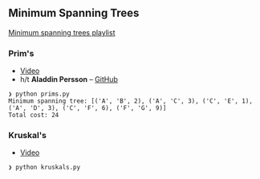 ## Minimum Spanning Trees

[Minimum spanning trees playlist](https://www.youtube.com/playlist?list=PL9xmBV_5YoZObEi3Hf6lmyW-CBfs7nkOV)

### Prim's

* [Video](https://youtu.be/cplfcGZmX7I)
* h/t **Aladdin Persson** – [GitHub](https://github.com/aladdinpersson/Algorithms-Collection-Python/blob/master/Algorithms/graphtheory/prims/prim_heap.py)

```
❯ python prims.py
Minimum spanning tree: [('A', 'B', 2), ('A', 'C', 3), ('C', 'E', 1), ('A', 'D', 3), ('C', 'F', 6), ('F', 'G', 9)]
Total cost: 24
```

### Kruskal's

* [Video](https://youtu.be/71UQH7Pr9kU)

```
❯ python kruskals.py

```